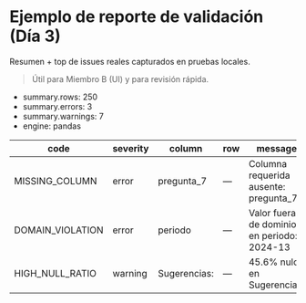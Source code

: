# Ejemplo de reporte de validación (Día 3)
Resumen + top de issues reales capturados en pruebas locales.
> Útil para Miembro B (UI) y para revisión rápida.

- summary.rows: 250
- summary.errors: 3
- summary.warnings: 7
- engine: pandas

| code              | severity | column       | row  | message                                      |
|-------------------|----------|--------------|------|----------------------------------------------|
| MISSING_COLUMN    | error    | pregunta_7   | —    | Columna requerida ausente: pregunta_7        |
| DOMAIN_VIOLATION  | error    | periodo      | —    | Valor fuera de dominio en periodo: 2024-13   |
| HIGH_NULL_RATIO   | warning  | Sugerencias: | —    | 45.6% nulos en Sugerencias:                  |